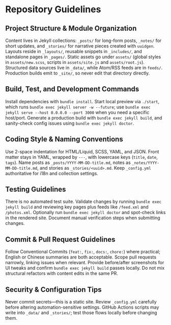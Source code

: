 # Repository Guidelines

## Project Structure & Module Organization
Content lives in Jekyll collections: `_posts/` for long-form posts, `_notes/` for short updates, and `_stories/` for narrative pieces created with `uuidgen`. Layouts reside in `_layouts/`, reusable snippets in `_includes/`, and standalone pages in `_pages/`. Static assets go under `assets/` (global styles in `assets/new.scss`, scripts in `assets/site.js` and `assets/root.js`). Structured data sources live in `_data/`, while Atom/RSS feeds are in `feeds/`. Production builds emit to `_site/`, so never edit that directory directly.

## Build, Test, and Development Commands
Install dependencies with `bundle install`. Start local preview via `./start`, which runs `bundle exec jekyll server -w --future`; use `bundle exec jekyll serve --host 0.0.0.0 --port 3000` when you need a specific host/port. Generate a production build with `bundle exec jekyll build`, and sanity-check config issues using `bundle exec jekyll doctor`.

## Coding Style & Naming Conventions
Use 2-space indentation for HTML/Liquid, SCSS, YAML, and JSON. Front matter stays in YAML, wrapped by `---`, with lowercase keys (`title`, `date`, `tags`). Name posts as `_posts/YYYY-MM-DD-title.md`, notes as `_notes/YYYY-MM-DD-title.md`, and stories as `_stories/<uuid>.md`. Keep `_config.yml` authoritative for i18n and collection settings.

## Testing Guidelines
There is no automated test suite. Validate changes by running `bundle exec jekyll build` and reviewing key pages plus feeds like `/feed.xml` and `/photos.xml`. Optionally run `bundle exec jekyll doctor` and spot-check links in the rendered site. Document manual verification steps when submitting changes.

## Commit & Pull Request Guidelines
Follow Conventional Commits (`feat:`, `fix:`, `docs:`, `chore:`) where practical; English or Chinese summaries are both acceptable. Scope pull requests narrowly, linking issues when relevant. Provide before/after screenshots for UI tweaks and confirm `bundle exec jekyll build` passes locally. Do not mix structural refactors with content edits in the same PR.

## Security & Configuration Tips
Never commit secrets—this is a static site. Review `_config.yml` carefully before altering automation-sensitive settings. GitHub Actions scripts may write into `_data/` and `_stories/`; test those flows locally before changing them.
